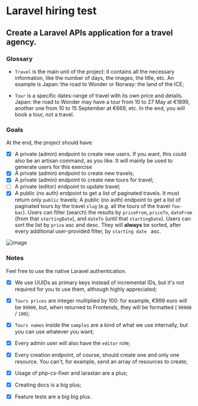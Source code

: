 # Laravel hiring test
## Create a Laravel APIs application for a travel agency.
### Glossary
- `Travel` is the main unit of the project: it contains all the necessary information, like the number of days, the images, the title, etc. An example is Japan: the road to Wonder or Norway: the land of the ICE;

- `Tour` is a specific dates-range of travel with its own price and details. Japan: the road to Wonder may have a tour from 10 to 27 May at €1899, another one from 10 to 15 September at €669, etc. In the end, you will book a tour, not a travel.


### Goals
<p>At the end, the project should have:</p>

- [x] A private (admin) endpoint to create new users. If you want, this could also be an artisan command, as you like. It will mainly be used to generate users for this exercise
- [x] A private (admin) endpoint to create new travels;
- [x] A private (admin) endpoint to create new tours for travel;
- [ ] A private (editor) endpoint to update travel;
- [x] A public (no auth) endpoint to get a list of paginated travels. It must return only `public` travels;
A public (no auth) endpoint to get a list of paginated tours by the travel `slug` (e.g. all the tours of the travel `foo-bar`). Users can filter (search) the results by `priceFrom`, `priceTo`, `dateFrom` (from that `startingDate`), and `dateTo` (until that `startingDate`). Users can sort the list by `price` asc and desc. They will **always** be sorted, after every additional user-provided filter, by ``starting date `` asc.

![image](https://github.com/hareom284/laravelmentorshiptest/assets/64596861/ede8c376-e9b2-4e33-a719-18b98871a924)


### Notes

<p>Feel  free to use the native Laravel authentication.</p>

- [x] We use UUIDs as primary keys instead of incremental IDs, but it's not required for you to use them, although highly appreciated;

- [x] `Tours prices` are integer multiplied by 100: for example, €999 euro will be `99900`, but, when returned to Frontends, they will be formatted ( `99900` / `100`);

- [x] `Tours names` inside the `samples` are a kind of what we use internally, but you can use whatever you want;

- [x] Every admin user will also have the `editor` role;

- [x] Every creation endpoint, of course, should create one and only one resource. You can't, for example, send an array of resources to create;

- [X] Usage of php-cs-fixer and larastan are a plus;

- [X] Creating docs is a big plus;

- [X] Feature tests are a big big plus.

